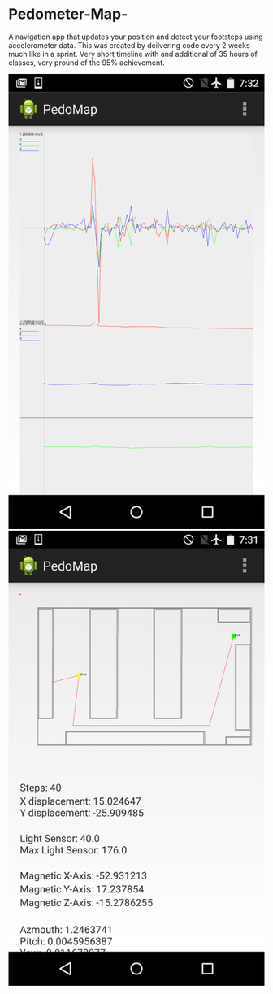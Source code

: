 # Pedometer-Map-
A navigation app that updates your position and detect your footsteps using accelerometer data. This was created by deilvering code every 2 weeks much like in a sprint. Very short timeline with and additional of 35 hours of classes, very pround of the 95% achievement.

![alt text](ScreenShot1.png "Pathing On map")
![alt text](Screenshot_2.png "Accel data, normal vs. low bypass filter")
